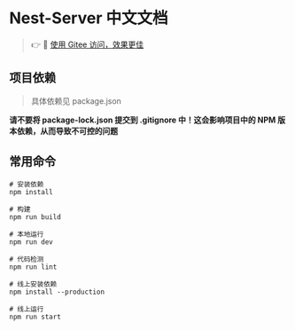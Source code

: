 # Nest-Server 中文文档

> 👉  👀 [使用 Gitee 访问，效果更佳](https://gitee.com/ChoGathK/nest-server#document)

## 项目依赖

> 具体依赖见 package.json

**请不要将 package-lock.json 提交到 .gitignore 中！这会影响项目中的 NPM 版本依赖，从而导致不可控的问题**

## 常用命令

``` shell
# 安装依赖
npm install

# 构建
npm run build

# 本地运行
npm run dev

# 代码检测
npm run lint

# 线上安装依赖
npm install --production

# 线上运行
npm run start
```
